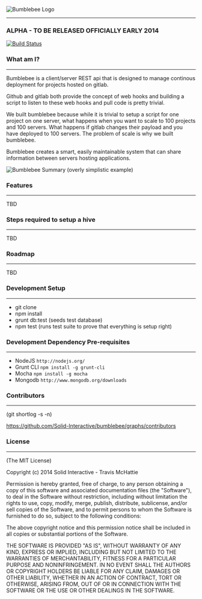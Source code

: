 ![Bumblebee Logo](https://s3.amazonaws.com/SolidInteractive/images/bumblebee/bumblebee-hdr.png)

---------------------------------------------------------------

### ALPHA - TO BE RELEASED OFFICIALLY EARLY 2014

[![Build Status](https://travis-ci.org/Solid-Interactive/bumblebee.png?branch=master)](https://travis-ci.org/Solid-Interactive/bumblebee)

### What am I?

------------------------------------------------------------------

Bumblebee is a client/server REST api that is designed to manage continous deployment for projects hosted on gitlab.

Github and gitlab both provide the concept of web hooks and building a script to listen to these web hooks and pull code is pretty trivial.

We built bumblebee because while it is trivial to setup a script for one project on one server, what happens when you want to scale to 100 projects and 100 servers. What happens if gitlab changes their payload and you have deployed to 100 servers. The problem of scale is why we built bumblebee.

Bumblebee creates a smart, easily maintainable system that can share information between servers hosting applications.

![Bumblebee Summary](https://s3.amazonaws.com/SolidInteractive/images/bumblebee/bumblebee-overview.png)
(overly simplistic example)


### Features

------------------------------------------------------------------

TBD


### Steps required to setup a hive

------------------------------------------------------------------

TBD


### Roadmap

------------------------------------------------------------------

TBD


### Development Setup

------------------------------------------------------------------

* git clone <repo>
* npm install
* grunt db:test (seeds test database)
* npm test (runs test suite to prove that everything is setup right)


### Development Dependency Pre-requisites

------------------------------------------------------------------

* NodeJS `http://nodejs.org/`
* Grunt CLI `npm install -g grunt-cli`
* Mocha `npm install -g mocha`
* Mongodb `http://www.mongodb.org/downloads`


### Contributors

------------------------------------------------------------------

(git shortlog -s -n)

https://github.com/Solid-Interactive/bumblebee/graphs/contributors


### License

------------------------------------------------------------------

(The MIT License)

Copyright (c) 2014 Solid Interactive - Travis McHattie

Permission is hereby granted, free of charge, to any person obtaining a copy of this software and associated documentation files (the "Software"), to deal in the Software without restriction, including without limitation the rights to use, copy, modify, merge, publish, distribute, sublicense, and/or sell copies of the Software, and to permit persons to whom the Software is furnished to do so, subject to the following conditions:

The above copyright notice and this permission notice shall be included in all copies or substantial portions of the Software.

THE SOFTWARE IS PROVIDED "AS IS", WITHOUT WARRANTY OF ANY KIND, EXPRESS OR IMPLIED, INCLUDING BUT NOT LIMITED TO THE WARRANTIES OF MERCHANTABILITY, FITNESS FOR A PARTICULAR PURPOSE AND NONINFRINGEMENT. IN NO EVENT SHALL THE AUTHORS OR COPYRIGHT HOLDERS BE LIABLE FOR ANY CLAIM, DAMAGES OR OTHER LIABILITY, WHETHER IN AN ACTION OF CONTRACT, TORT OR OTHERWISE, ARISING FROM, OUT OF OR IN CONNECTION WITH THE SOFTWARE OR THE USE OR OTHER DEALINGS IN THE SOFTWARE.
